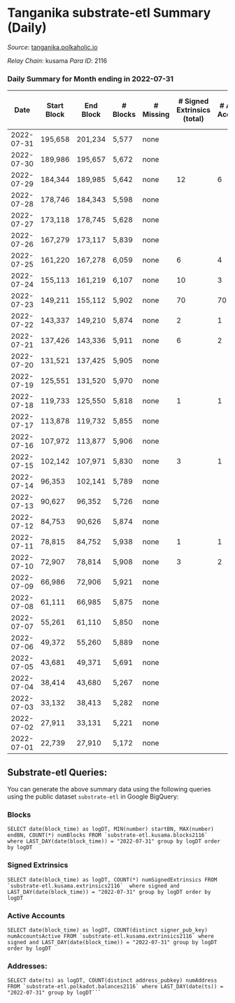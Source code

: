 # Tanganika substrate-etl Summary (Daily)

_Source_: [tanganika.polkaholic.io](https://tanganika.polkaholic.io)

*Relay Chain*: kusama
*Para ID*: 2116



### Daily Summary for Month ending in 2022-07-31


| Date | Start Block | End Block | # Blocks | # Missing | # Signed Extrinsics (total) | # Active Accounts | # Addresses with Balances | # Events | # Transfers | # XCM Transfers In | # XCM Transfers Out |
| ---- | ----------- | --------- | -------- | --------- | --------------------------- | ----------------- | ------------------------- | -------- | ----------- | ------------------ | ------------------- |
| 2022-07-31 | 195,658 | 201,234 | 5,577 | none  |  |  | 2,473 | 11,265 |   |   |   |
| 2022-07-30 | 189,986 | 195,657 | 5,672 | none  |  |  | 2,473 | 11,461 |   |   |   |
| 2022-07-29 | 184,344 | 189,985 | 5,642 | none  | 12 | 6 | 2,473 | 11,472 | 7  |   |   |
| 2022-07-28 | 178,746 | 184,343 | 5,598 | none  |  |  | 2,471 | 11,311 |   |   |   |
| 2022-07-27 | 173,118 | 178,745 | 5,628 | none  |  |  | 2,471 | 11,368 |   |   |   |
| 2022-07-26 | 167,279 | 173,117 | 5,839 | none  |  |  | 2,471 | 11,798 |   |   |   |
| 2022-07-25 | 161,220 | 167,278 | 6,059 | none  | 6 | 4 | 2,471 | 12,278 | 6  |   |   |
| 2022-07-24 | 155,113 | 161,219 | 6,107 | none  | 10 | 3 | 2,471 | 12,399 | 10  |   |   |
| 2022-07-23 | 149,211 | 155,112 | 5,902 | none  | 70 | 70 | 2,471 | 12,348 | 70  |   |   |
| 2022-07-22 | 143,337 | 149,210 | 5,874 | none  | 2 | 1 | 2,470 | 11,882 | 1  |   |   |
| 2022-07-21 | 137,426 | 143,336 | 5,911 | none  | 6 | 2 | 2,471 | 11,976 | 1  |   |   |
| 2022-07-20 | 131,521 | 137,425 | 5,905 | none  |  |  | 2,470 | 11,931 |   |   |   |
| 2022-07-19 | 125,551 | 131,520 | 5,970 | none  |  |  | 2,470 | 12,062 |   |   |   |
| 2022-07-18 | 119,733 | 125,550 | 5,818 | none  | 1 | 1 | 2,470 | 11,762 | 1  |   |   |
| 2022-07-17 | 113,878 | 119,732 | 5,855 | none  |  |  | 2,470 | 11,830 |   |   |   |
| 2022-07-16 | 107,972 | 113,877 | 5,906 | none  |  |  | 2,470 | 11,933 |   |   |   |
| 2022-07-15 | 102,142 | 107,971 | 5,830 | none  | 3 | 1 | 2,470 | 11,795 | 3  |   |   |
| 2022-07-14 | 96,353 | 102,141 | 5,789 | none  |  |  | 2,470 | 11,699 |   |   |   |
| 2022-07-13 | 90,627 | 96,352 | 5,726 | none  |  |  | 2,470 | 11,570 |   |   |   |
| 2022-07-12 | 84,753 | 90,626 | 5,874 | none  |  |  | 2,470 | 11,868 |   |   |   |
| 2022-07-11 | 78,815 | 84,752 | 5,938 | none  | 1 | 1 | 2,470 | 12,004 | 1  |   |   |
| 2022-07-10 | 72,907 | 78,814 | 5,908 | none  | 3 | 2 | 2,470 | 11,951 | 1  |   |   |
| 2022-07-09 | 66,986 | 72,906 | 5,921 | none  |  |  | 2,470 | 11,964 |   |   |   |
| 2022-07-08 | 61,111 | 66,985 | 5,875 | none  |  |  | 2,470 | 11,870 |   |   |   |
| 2022-07-07 | 55,261 | 61,110 | 5,850 | none  |  |  | 2,470 | 11,820 |   |   |   |
| 2022-07-06 | 49,372 | 55,260 | 5,889 | none  |  |  | 2,470 | 11,900 |   |   |   |
| 2022-07-05 | 43,681 | 49,371 | 5,691 | none  |  |  | 2,470 | 11,496 |   |   |   |
| 2022-07-04 | 38,414 | 43,680 | 5,267 | none  |  |  | 2,470 | 10,642 |   |   |   |
| 2022-07-03 | 33,132 | 38,413 | 5,282 | none  |  |  | 2,470 | 10,673 |   |   |   |
| 2022-07-02 | 27,911 | 33,131 | 5,221 | none  |  |  | 2,470 | 10,549 |   |   |   |
| 2022-07-01 | 22,739 | 27,910 | 5,172 | none  |  |  | 2,470 | 10,448 |   |   |   |

## Substrate-etl Queries:
You can generate the above summary data using the following queries using the public dataset `substrate-etl` in Google BigQuery:


### Blocks
```
SELECT date(block_time) as logDT, MIN(number) startBN, MAX(number) endBN, COUNT(*) numBlocks FROM `substrate-etl.kusama.blocks2116`  where LAST_DAY(date(block_time)) = "2022-07-31" group by logDT order by logDT
```


### Signed Extrinsics
```
SELECT date(block_time) as logDT, COUNT(*) numSignedExtrinsics FROM `substrate-etl.kusama.extrinsics2116`  where signed and LAST_DAY(date(block_time)) = "2022-07-31" group by logDT order by logDT
```


### Active Accounts
```
SELECT date(block_time) as logDT, COUNT(distinct signer_pub_key) numAccountsActive FROM `substrate-etl.kusama.extrinsics2116` where signed and LAST_DAY(date(block_time)) = "2022-07-31" group by logDT order by logDT
```


### Addresses:
```
SELECT date(ts) as logDT, COUNT(distinct address_pubkey) numAddress FROM `substrate-etl.polkadot.balances2116` where LAST_DAY(date(ts)) = "2022-07-31" group by logDT```

